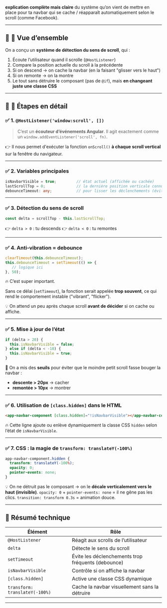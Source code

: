 
**explication complète mais claire** du système qu’on vient de mettre en place pour ta navbar qui se cache / réapparaît automatiquement selon le scroll (comme Facebook).

---

## 🧠 🧩 Vue d’ensemble

On a conçu un **système de détection du sens de scroll**, qui :

1. Écoute l’utilisateur quand il scrolle (`@HostListener`)
2. Compare la position actuelle du scroll à la précédente
3. Si on descend → on cache la navbar (en la faisant "glisser vers le haut")
4. Si on remonte → on la montre
5. Le tout sans détruire le composant (pas de `@if`), mais **en changeant juste une classe CSS**

---

## 🧠 🧱 Étapes en détail

### ✅ 1. `@HostListener('window:scroll', [])`

> C’est un **écouteur d’événements Angular**. Il agit exactement comme un `window.addEventListener('scroll', fn)`.

👉 Il nous permet d'exécuter la fonction `onScroll()` **à chaque scroll vertical** sur la fenêtre du navigateur.

---

### ✅ 2. Variables principales

```ts
isNavbarVisible = true;         // état actuel (affichée ou cachée)
lastScrollTop = 0;              // la dernière position verticale connue
debounceTimeout: any;           // pour lisser les déclenchements (éviter les vibrations)
```

---

### ✅ 3. Détection du sens de scroll

```ts
const delta = scrollTop - this.lastScrollTop;
```

👉 `delta > 0` : tu descends
👉 `delta < 0` : tu remontes

---

### ✅ 4. Anti-vibration = debounce

```ts
clearTimeout(this.debounceTimeout);
this.debounceTimeout = setTimeout(() => {
   // logique ici
}, 50);
```

🔥 C’est super important.

Sans ce délai (`setTimeout`), la fonction serait appelée **trop souvent**, ce qui rend le comportement instable ("vibrant", "flicker").

💡 On attend un peu après chaque scroll **avant de décider** si on cache ou affiche.

---

### ✅ 5. Mise à jour de l’état

```ts
if (delta > 20) {
  this.isNavbarVisible = false;
} else if (delta < -10) {
  this.isNavbarVisible = true;
}
```

📌 On a mis des **seuils** pour éviter que le moindre petit scroll fasse bouger la navbar :

* **descente > 20px** → cacher
* **remontée > 10px** → montrer

---

### ✅ 6. Utilisation de `[class.hidden]` dans le HTML

```html
<app-navbar-component [class.hidden]="!isNavbarVisible"></app-navbar-component>
```

🔥 Cette ligne ajoute ou enlève dynamiquement la classe CSS `hidden` selon l’état de `isNavbarVisible`.

---

### ✅ 7. CSS : la magie de `transform: translateY(-100%)`

```scss
app-navbar-component.hidden {
  transform: translateY(-100%);
  opacity: 0;
  pointer-events: none;
}
```

💡 On ne détruit pas le composant → on le **décale verticalement vers le haut (invisible)**.
`opacity: 0` + `pointer-events: none` = il ne gêne pas les clics.
`transition: transform 0.3s` = animation douce.

---

## 🧠 Résumé technique

| Élément                        | Rôle                                               |
| ------------------------------ | -------------------------------------------------- |
| `@HostListener`                | Réagit aux scrolls de l’utilisateur                |
| `delta`                        | Détecte le sens du scroll                          |
| `setTimeout`                   | Évite les déclenchements trop fréquents (debounce) |
| `isNavbarVisible`              | Contrôle si on affiche la navbar                   |
| `[class.hidden]`               | Active une classe CSS dynamique                    |
| `transform: translateY(-100%)` | Cache la navbar visuellement sans la détruire      |

---

